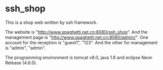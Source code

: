 # ssh_shop
This is a shop web written by ssh framework.

The website is "http://www.spaghetti.net.cn:8080/ssh_shop". And the management page is "http://www.spaghetti.net.cn:8080/admin/". One account for the reception is "guest1", "123". And the other for management is "admin", "admin".

The programming environment is tomcat v8.0, java 1.8 and eclipse Neon Release (4.6.0).
